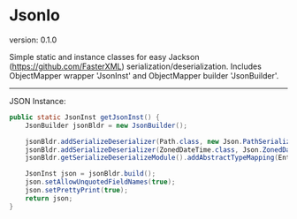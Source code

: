 JsonIo
==============
version: 0.1.0

Simple static and instance classes for easy Jackson (https://github.com/FasterXML) serialization/deserialization.  Includes ObjectMapper wrapper 'JsonInst' and ObjectMapper builder 'JsonBuilder'.

--------
JSON Instance:
```Java
public static JsonInst getJsonInst() {
	JsonBuilder jsonBldr = new JsonBuilder();

	jsonBldr.addSerializeDeserializer(Path.class, new Json.PathSerializer(), new Json.PathDeserializer());
	jsonBldr.addSerializeDeserializer(ZonedDateTime.class, Json.ZonedDateTimeSerializer.iso8601Formatter(), Json.ZonedDateTimeDeserializer.iso8601Formatter());
	jsonBldr.getSerializeDeserializeModule().addAbstractTypeMapping(Entry.class, AbstractMap.SimpleImmutableEntry.class);

	JsonInst json = jsonBldr.build();
	json.setAllowUnquotedFieldNames(true);
	json.setPrettyPrint(true);
	return json;
}
```

